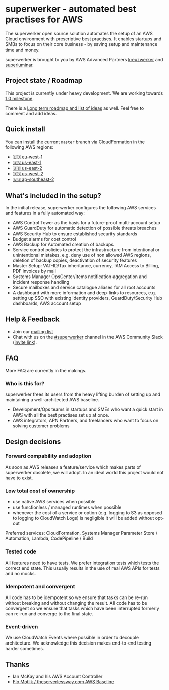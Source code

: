 # superwerker - automated best practises for AWS

The superwerker open source solution automates the setup of an AWS Cloud environment with prescriptive best practises.
It enables startups and SMBs to focus on their core business - by saving setup and maintenance time and money.

superwerker is brought to you by AWS Advanced Partners [kreuzwerker](https://kreuzwerker.de/) and [superluminar](https://superluminar.io/).

## Project state / Roadmap

This project is currently under heavy development. We are working towards [1.0 milestone](https://github.com/superwerker/superwerker/milestone/1).

There is a [Long term roadmap and list of ideas](https://github.com/superwerker/superwerker/projects/1) as well. Feel free to comment and add ideas.

## Quick install

You can install the current `master` branch via CloudFormation in the following AWS regions:

 - [🇪🇺 eu-west-1](https://console.aws.amazon.com/cloudformation/home?region=eu-west-1#/stacks/quickcreate?stackName=superwerker&templateURL=https://superwerker-deployment-master.s3.amazonaws.com/components/superwerker.yaml&param_TemplateUrlPrefix=https://superwerker-deployment-master.s3.amazonaws.com)
 - [🇺🇸 us-east-1](https://console.aws.amazon.com/cloudformation/home?region=us-east-1#/stacks/quickcreate?stackName=superwerker&templateURL=https://superwerker-deployment-master.s3.amazonaws.com/components/superwerker.yaml&param_TemplateUrlPrefix=https://superwerker-deployment-master.s3.amazonaws.com)
 - [🇺🇸 us-east-2](https://console.aws.amazon.com/cloudformation/home?region=us-east-2#/stacks/quickcreate?stackName=superwerker&templateURL=https://superwerker-deployment-master.s3.amazonaws.com/components/superwerker.yaml&param_TemplateUrlPrefix=https://superwerker-deployment-master.s3.amazonaws.com)
 - [🇺🇸 us-west-2](https://console.aws.amazon.com/cloudformation/home?region=us-west-2#/stacks/quickcreate?stackName=superwerker&templateURL=https://superwerker-deployment-master.s3.amazonaws.com/components/superwerker.yaml&param_TemplateUrlPrefix=https://superwerker-deployment-master.s3.amazonaws.com)
 - [🇦🇺 ap-southeast-2](https://console.aws.amazon.com/cloudformation/home?region=ap-southeast-2#/stacks/quickcreate?stackName=superwerker&templateURL=https://superwerker-deployment-master.s3.amazonaws.com/components/superwerker.yaml&param_TemplateUrlPrefix=https://superwerker-deployment-master.s3.amazonaws.com)

## What's included in the setup?

In the initial release, superwerker configures the following AWS services and features in a fully automated way:

- AWS Control Tower as the basis for a future-proof multi-account setup
- AWS GuardDuty for automatic detection of possible threats breaches
- AWS Security Hub to ensure established security standards
- Budget alarms for cost control
- AWS Backup for Automated creation of backups
- Service control policies to protect the infrastructure from intentional or unintentional mistakes, e.g. deny use of non allowed AWS regions, deletion of backup copies, deactivation of security features
- Master Setup: VAT-ID/Tax inheritance, currency, IAM Access to Billing, PDF invoices by mail
- Systems Manager OpsCenter/Items notification aggregation and incident response handling
- Secure mailboxes and service catalogue aliases for all root accounts
- A dashboard with more information and deep-links to resources, e.g. setting up SSO with existing identity providers, GuardDuty/Security Hub dashboards, AWS account setup

## Help & Feedback

 - Join our [mailing list](https://groups.google.com/forum/#!forum/superwerker/join)
 - Chat with us on the [#superwerker](https://app.slack.com/client/T0DCZS0NA/C01BYE3S57X) channel in the AWS Community Slack ([invite link](https://aws-community-slack-invite.herokuapp.com/)).

## FAQ

More FAQ are currently in the makings.

### Who is this for?

superwerker frees its users from the heavy lifting burden of setting up and maintaining a well-architected AWS baseline.

 - Development/Ops teams in startups and SMEs who want a quick start in AWS with all the best practises set up at once.
 - AWS integrators, APN Partners, and freelancers who want to focus on solving customer problems

## Design decisions

### Forward compability and adoption

As soon as AWS releases a feature/service which makes parts of superwerker obsolete, we will adopt.
In an ideal world this project would not have to exist.

### Low total cost of ownership

 - use native AWS services when possible
 - use functionless / managed runtimes when possible
 - whenever the cost of a service or option (e.g. logging to S3 as opposed to logging to CloudWatch Logs) is negligible it will be added without opt-out

Preferred services: CloudFormation, Systems Manager Parameter Store / Automation, Lambda, CodePipeline / Build

### Tested code

All features need to have tests. We prefer integration tests which tests the correct end state. This usually results in the use of real AWS APIs for tests and no mocks.

### Idempotent and convergent

All code has to be idempotent so we ensure that tasks can be re-run without breaking and without changing the result.
All code has to be convergent so we ensure that tasks which have been interrupted formerly can re-run and converge to the final state.

### Event-driven

We use CloudWatch Events where possible in order to decouple architecture. We acknowledge this decision makes end-to-end testing harder sometimes.

## Thanks

 - Ian McKay and his AWS Account Controller
 - [Flo Motlik / theserverlessway.com AWS Baseline](https://github.com/theserverlessway/aws-baseline)
